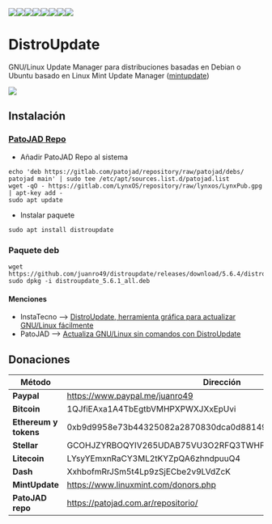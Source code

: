 [![](https://sourcerer.io/fame/juanro49/juanro49/distroupdate/images/0)](https://sourcerer.io/fame/juanro49/juanro49/distroupdate/links/0)[![](https://sourcerer.io/fame/juanro49/juanro49/distroupdate/images/1)](https://sourcerer.io/fame/juanro49/juanro49/distroupdate/links/1)[![](https://sourcerer.io/fame/juanro49/juanro49/distroupdate/images/2)](https://sourcerer.io/fame/juanro49/juanro49/distroupdate/links/2)[![](https://sourcerer.io/fame/juanro49/juanro49/distroupdate/images/3)](https://sourcerer.io/fame/juanro49/juanro49/distroupdate/links/3)[![](https://sourcerer.io/fame/juanro49/juanro49/distroupdate/images/4)](https://sourcerer.io/fame/juanro49/juanro49/distroupdate/links/4)[![](https://sourcerer.io/fame/juanro49/juanro49/distroupdate/images/5)](https://sourcerer.io/fame/juanro49/juanro49/distroupdate/links/5)[![](https://sourcerer.io/fame/juanro49/juanro49/distroupdate/images/6)](https://sourcerer.io/fame/juanro49/juanro49/distroupdate/links/6)[![](https://sourcerer.io/fame/juanro49/juanro49/distroupdate/images/7)](https://sourcerer.io/fame/juanro49/juanro49/distroupdate/links/7)

# DistroUpdate
GNU/Linux Update Manager para distribuciones basadas en Debian o Ubuntu basado en Linux Mint Update Manager ([mintupdate](https://github.com/linuxmint/mintupdate))

<img src="https://i.imgur.com/ZlAOKKb.png"/>

## Instalación

### [PatoJAD Repo](https://patojad.com.ar/repositorio/)
- Añadir PatoJAD Repo al sistema
```
echo 'deb https://gitlab.com/patojad/repository/raw/patojad/debs/ patojad main' | sudo tee /etc/apt/sources.list.d/patojad.list
wget -qO - https://gitlab.com/LynxOS/repository/raw/lynxos/LynxPub.gpg | apt-key add -
sudo apt update
```
- Instalar paquete
```
sudo apt install distroupdate
```

### Paquete deb
```
wget https://github.com/juanro49/distroupdate/releases/download/5.6.4/distroupdate_5.6.4_all.deb
sudo dpkg -i distroupdate_5.6.1_all.deb
```

#### Menciones
- InstaTecno --> [DistroUpdate, herramienta gráfica para actualizar GNU/Linux fácilmente](https://instatecno.com/actualiza-gnu-linux-sin-comandos-distroupdate)
- PatoJAD --> [Actualiza GNU/Linux sin comandos con DistroUpdate](https://patojad.com.ar/aplicaciones/2020/04/actualiza-gnu/linux-sin-comandos-con-distroupdate/)

## Donaciones
| Método | Dirección |
| --- | --- |
| **Paypal** | https://www.paypal.me/juanro49 |
| **Bitcoin** | 1QJfiEAxa1A4TbEgtbVMHPXPWXJXxEpUvi |
| **Ethereum y tokens** | 0xb9d9958e73b44325082a2870830dca0d881490d2 |
| **Stellar** | GCOHJZYRBOQYIV265UDAB75VU3O2RFQ3TWHFPER32MSOKZCCKRKVBWEH |
| **Litecoin** | LYsyYEmxnRaCY3ML2tKYZpQA6zhndpuuQ4 |
| **Dash** | XxhbofmRrJSm5t4Lp9zSjECbe2v9LVdZcK |
| **MintUpdate** | https://www.linuxmint.com/donors.php |
| **PatoJAD repo** | https://patojad.com.ar/repositorio/ |
